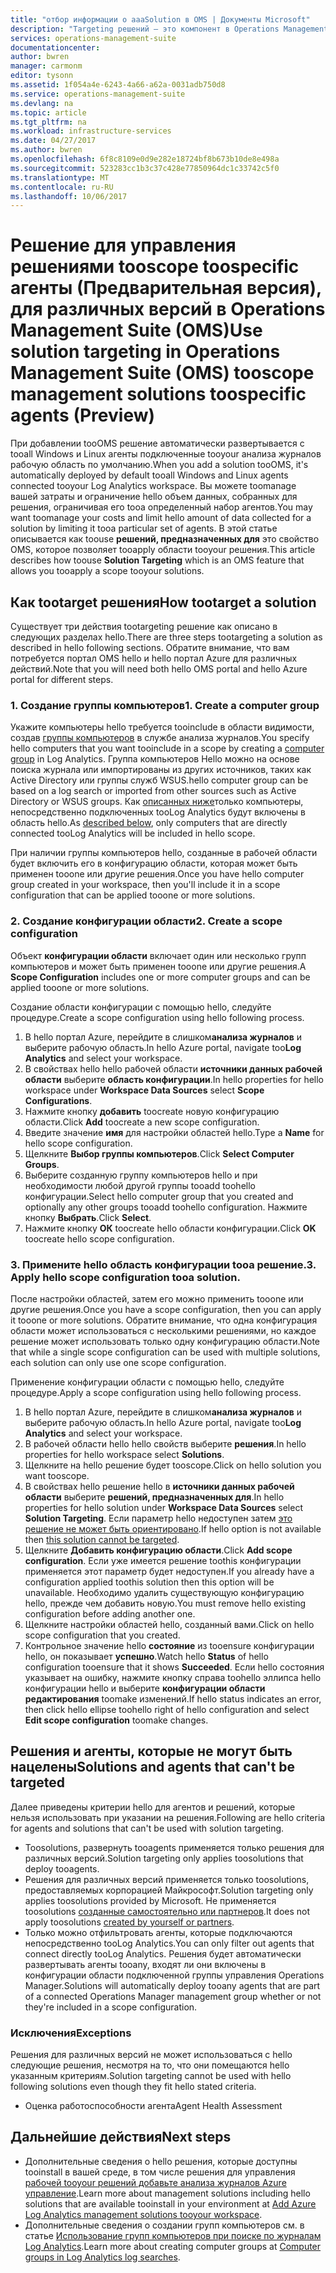 ```yaml
---
title: "отбор информации о aaaSolution в OMS | Документы Microsoft"
description: "Targeting решений — это компонент в Operations Management Suite (OMS), позволяющий toolimit решения управления tooa определенный набор агентов.  В этой статье описывается как toocreate настройки областей и примените его tooa решения."
services: operations-management-suite
documentationcenter: 
author: bwren
manager: carmonm
editor: tysonn
ms.assetid: 1f054a4e-6243-4a66-a62a-0031adb750d8
ms.service: operations-management-suite
ms.devlang: na
ms.topic: article
ms.tgt_pltfrm: na
ms.workload: infrastructure-services
ms.date: 04/27/2017
ms.author: bwren
ms.openlocfilehash: 6f8c8109e0d9e282e18724bf8b673b10de8e498a
ms.sourcegitcommit: 523283cc1b3c37c428e77850964dc1c33742c5f0
ms.translationtype: MT
ms.contentlocale: ru-RU
ms.lasthandoff: 10/06/2017
---
```

# <a name="use-solution-targeting-in-operations-management-suite-oms-tooscope-management-solutions-toospecific-agents-preview"></a><span data-ttu-id="b152e-104">Решение для управления решениями tooscope toospecific агенты (Предварительная версия), для различных версий в Operations Management Suite (OMS)</span><span class="sxs-lookup"><span data-stu-id="b152e-104">Use solution targeting in Operations Management Suite (OMS) tooscope management solutions toospecific agents (Preview)</span></span>
<span data-ttu-id="b152e-105">При добавлении tooOMS решение автоматически развертывается с tooall Windows и Linux агенты подключенные tooyour анализа журналов рабочую область по умолчанию.</span><span class="sxs-lookup"><span data-stu-id="b152e-105">When you add a solution tooOMS, it's automatically deployed by default tooall Windows and Linux agents connected tooyour Log Analytics workspace.</span></span>  <span data-ttu-id="b152e-106">Вы можете toomanage вашей затраты и ограничение hello объем данных, собранных для решения, ограничивая его tooa определенный набор агентов.</span><span class="sxs-lookup"><span data-stu-id="b152e-106">You may want toomanage your costs and limit hello amount of data collected for a solution by limiting it tooa particular set of agents.</span></span>  <span data-ttu-id="b152e-107">В этой статье описывается как toouse **решений, предназначенных для** это свойство OMS, которое позволяет tooapply области tooyour решения.</span><span class="sxs-lookup"><span data-stu-id="b152e-107">This article describes how toouse **Solution Targeting** which is an OMS feature that allows you tooapply a scope tooyour solutions.</span></span>

## <a name="how-tootarget-a-solution"></a><span data-ttu-id="b152e-108">Как tootarget решения</span><span class="sxs-lookup"><span data-stu-id="b152e-108">How tootarget a solution</span></span>
<span data-ttu-id="b152e-109">Существует три действия tootargeting решение как описано в следующих разделах hello.</span><span class="sxs-lookup"><span data-stu-id="b152e-109">There are three steps tootargeting a solution as described in hello following sections.</span></span>  <span data-ttu-id="b152e-110">Обратите внимание, что вам потребуется портал OMS hello и hello портал Azure для различных действий.</span><span class="sxs-lookup"><span data-stu-id="b152e-110">Note that you will need both hello OMS portal and hello Azure portal for different steps.</span></span>


### <a name="1-create-a-computer-group"></a><span data-ttu-id="b152e-111">1. Создание группы компьютеров</span><span class="sxs-lookup"><span data-stu-id="b152e-111">1. Create a computer group</span></span>
<span data-ttu-id="b152e-112">Укажите компьютеры hello требуется tooinclude в области видимости, создав [группы компьютеров](../log-analytics/log-analytics-computer-groups.md) в службе анализа журналов.</span><span class="sxs-lookup"><span data-stu-id="b152e-112">You specify hello computers that you want tooinclude in a scope by creating a [computer group](../log-analytics/log-analytics-computer-groups.md) in Log Analytics.</span></span>  <span data-ttu-id="b152e-113">Группа компьютеров Hello можно на основе поиска журнала или импортированы из других источников, таких как Active Directory или группы служб WSUS.</span><span class="sxs-lookup"><span data-stu-id="b152e-113">hello computer group can be based on a log search or imported from other sources such as Active Directory or WSUS groups.</span></span> <span data-ttu-id="b152e-114">Как [описанных ниже](#solutions-and-agents-that-cant-be-targeted)только компьютеры, непосредственно подключенных tooLog Analytics будут включены в область hello.</span><span class="sxs-lookup"><span data-stu-id="b152e-114">As [described below](#solutions-and-agents-that-cant-be-targeted), only computers that are directly connected tooLog Analytics will be included in hello scope.</span></span>

<span data-ttu-id="b152e-115">При наличии группы компьютеров hello, созданные в рабочей области будет включить его в конфигурацию области, которая может быть применен tooone или другие решения.</span><span class="sxs-lookup"><span data-stu-id="b152e-115">Once you have hello computer group created in your workspace, then you'll include it in a scope configuration that can be applied tooone or more solutions.</span></span>
 
 
 ### <a name="2-create-a-scope-configuration"></a><span data-ttu-id="b152e-116">2. Создание конфигурации области</span><span class="sxs-lookup"><span data-stu-id="b152e-116">2. Create a scope configuration</span></span>
 <span data-ttu-id="b152e-117">Объект **конфигурации области** включает один или несколько групп компьютеров и может быть применен tooone или другие решения.</span><span class="sxs-lookup"><span data-stu-id="b152e-117">A **Scope Configuration** includes one or more computer groups and can be applied tooone or more solutions.</span></span> 
 
 <span data-ttu-id="b152e-118">Создание области конфигурации с помощью hello, следуйте процедуре.</span><span class="sxs-lookup"><span data-stu-id="b152e-118">Create a scope configuration using hello following process.</span></span>  

 1. <span data-ttu-id="b152e-119">В hello портал Azure, перейдите в слишком**анализа журналов** и выберите рабочую область.</span><span class="sxs-lookup"><span data-stu-id="b152e-119">In hello Azure portal, navigate too**Log Analytics** and select your workspace.</span></span>
 2. <span data-ttu-id="b152e-120">В свойствах hello hello рабочей области **источники данных рабочей области** выберите **область конфигурации**.</span><span class="sxs-lookup"><span data-stu-id="b152e-120">In hello properties for hello workspace under **Workspace Data Sources** select **Scope Configurations**.</span></span>
 3. <span data-ttu-id="b152e-121">Нажмите кнопку **добавить** toocreate новую конфигурацию области.</span><span class="sxs-lookup"><span data-stu-id="b152e-121">Click **Add** toocreate a new scope configuration.</span></span>
 4. <span data-ttu-id="b152e-122">Введите значение **имя** для настройки областей hello.</span><span class="sxs-lookup"><span data-stu-id="b152e-122">Type a **Name** for hello scope configuration.</span></span>
 5. <span data-ttu-id="b152e-123">Щелкните **Выбор группы компьютеров**.</span><span class="sxs-lookup"><span data-stu-id="b152e-123">Click **Select Computer Groups**.</span></span>
 6. <span data-ttu-id="b152e-124">Выберите созданную группу компьютеров hello и при необходимости любой другой группы tooadd toohello конфигурации.</span><span class="sxs-lookup"><span data-stu-id="b152e-124">Select hello computer group that you created and optionally any other groups tooadd toohello configuration.</span></span>  <span data-ttu-id="b152e-125">Нажмите кнопку **Выбрать**.</span><span class="sxs-lookup"><span data-stu-id="b152e-125">Click **Select**.</span></span>  
 6. <span data-ttu-id="b152e-126">Нажмите кнопку **ОК** toocreate hello области конфигурации.</span><span class="sxs-lookup"><span data-stu-id="b152e-126">Click **OK** toocreate hello scope configuration.</span></span> 


 ### <a name="3-apply-hello-scope-configuration-tooa-solution"></a><span data-ttu-id="b152e-127">3. Примените hello область конфигурации tooa решение.</span><span class="sxs-lookup"><span data-stu-id="b152e-127">3. Apply hello scope configuration tooa solution.</span></span>
<span data-ttu-id="b152e-128">После настройки областей, затем его можно применить tooone или другие решения.</span><span class="sxs-lookup"><span data-stu-id="b152e-128">Once you have a scope configuration, then you can apply it tooone or more solutions.</span></span>  <span data-ttu-id="b152e-129">Обратите внимание, что одна конфигурация области может использоваться с несколькими решениями, но каждое решение может использовать только одну конфигурацию области.</span><span class="sxs-lookup"><span data-stu-id="b152e-129">Note that while a single scope configuration can be used with multiple solutions, each solution can only use one scope configuration.</span></span>

<span data-ttu-id="b152e-130">Применение конфигурации области с помощью hello, следуйте процедуре.</span><span class="sxs-lookup"><span data-stu-id="b152e-130">Apply a scope configuration using hello following process.</span></span>  

 1. <span data-ttu-id="b152e-131">В hello портал Azure, перейдите в слишком**анализа журналов** и выберите рабочую область.</span><span class="sxs-lookup"><span data-stu-id="b152e-131">In hello Azure portal, navigate too**Log Analytics** and select your workspace.</span></span>
 2. <span data-ttu-id="b152e-132">В рабочей области hello hello свойств выберите **решения**.</span><span class="sxs-lookup"><span data-stu-id="b152e-132">In hello properties for hello workspace select **Solutions**.</span></span>
 3. <span data-ttu-id="b152e-133">Щелкните на hello решение будет tooscope.</span><span class="sxs-lookup"><span data-stu-id="b152e-133">Click on hello solution you want tooscope.</span></span>
 4. <span data-ttu-id="b152e-134">В свойствах hello решение hello в **источники данных рабочей области** выберите **решений, предназначенных для**.</span><span class="sxs-lookup"><span data-stu-id="b152e-134">In hello properties for hello solution under **Workspace Data Sources** select **Solution Targeting**.</span></span>  <span data-ttu-id="b152e-135">Если параметр hello недоступен затем [это решение не может быть ориентировано](#solutions-and-agents-that-cant-be-targeted).</span><span class="sxs-lookup"><span data-stu-id="b152e-135">If hello option is not available then [this solution cannot be targeted](#solutions-and-agents-that-cant-be-targeted).</span></span>
 5. <span data-ttu-id="b152e-136">Щелкните **Добавить конфигурацию области**.</span><span class="sxs-lookup"><span data-stu-id="b152e-136">Click **Add scope configuration**.</span></span>  <span data-ttu-id="b152e-137">Если уже имеется решение toothis конфигурации применяется этот параметр будет недоступен.</span><span class="sxs-lookup"><span data-stu-id="b152e-137">If you already have a configuration applied toothis solution then this option will be unavailable.</span></span>  <span data-ttu-id="b152e-138">Необходимо удалить существующую конфигурацию hello, прежде чем добавить новую.</span><span class="sxs-lookup"><span data-stu-id="b152e-138">You must remove hello existing configuration before adding another one.</span></span>
 6. <span data-ttu-id="b152e-139">Щелкните настройки областей hello, созданный вами.</span><span class="sxs-lookup"><span data-stu-id="b152e-139">Click on hello scope configuration that you created.</span></span>
 7. <span data-ttu-id="b152e-140">Контрольное значение hello **состояние** из tooensure конфигурации hello, он показывает **успешно**.</span><span class="sxs-lookup"><span data-stu-id="b152e-140">Watch hello **Status** of hello configuration tooensure that it shows **Succeeded**.</span></span>  <span data-ttu-id="b152e-141">Если hello состояния указывает на ошибку, нажмите кнопку справа toohello эллипса hello конфигурации hello и выберите **конфигурации области редактирования** toomake изменений.</span><span class="sxs-lookup"><span data-stu-id="b152e-141">If hello status indicates an error, then click hello ellipse toohello right of hello configuration and select **Edit scope configuration** toomake changes.</span></span>

## <a name="solutions-and-agents-that-cant-be-targeted"></a><span data-ttu-id="b152e-142">Решения и агенты, которые не могут быть нацелены</span><span class="sxs-lookup"><span data-stu-id="b152e-142">Solutions and agents that can't be targeted</span></span>
<span data-ttu-id="b152e-143">Далее приведены критерии hello для агентов и решений, которые нельзя использовать при указании на решения.</span><span class="sxs-lookup"><span data-stu-id="b152e-143">Following are hello criteria for agents and solutions that can't be used with solution targeting.</span></span>

- <span data-ttu-id="b152e-144">Toosolutions, развернуть tooagents применяется только решения для различных версий.</span><span class="sxs-lookup"><span data-stu-id="b152e-144">Solution targeting only applies toosolutions that deploy tooagents.</span></span>
- <span data-ttu-id="b152e-145">Решения для различных версий применяется только toosolutions, предоставляемых корпорацией Майкрософт.</span><span class="sxs-lookup"><span data-stu-id="b152e-145">Solution targeting only applies toosolutions provided by Microsoft.</span></span>  <span data-ttu-id="b152e-146">Не применяется toosolutions [созданные самостоятельно или партнеров](operations-management-suite-solutions-creating.md).</span><span class="sxs-lookup"><span data-stu-id="b152e-146">It does not apply toosolutions [created by yourself or partners](operations-management-suite-solutions-creating.md).</span></span>
- <span data-ttu-id="b152e-147">Только можно отфильтровать агенты, которые подключаются непосредственно tooLog Analytics.</span><span class="sxs-lookup"><span data-stu-id="b152e-147">You can only filter out agents that connect directly tooLog Analytics.</span></span>  <span data-ttu-id="b152e-148">Решения будет автоматически развертывать агенты tooany, входят ли они включены в конфигурации области подключенной группы управления Operations Manager.</span><span class="sxs-lookup"><span data-stu-id="b152e-148">Solutions will automatically deploy tooany agents that are part of a connected Operations Manager management group whether or not they're included in a scope configuration.</span></span>

### <a name="exceptions"></a><span data-ttu-id="b152e-149">Исключения</span><span class="sxs-lookup"><span data-stu-id="b152e-149">Exceptions</span></span>
<span data-ttu-id="b152e-150">Решения для различных версий не может использоваться с hello следующие решения, несмотря на то, что они помещаются hello указанным критериям.</span><span class="sxs-lookup"><span data-stu-id="b152e-150">Solution targeting cannot be used with hello following solutions even though they fit hello stated criteria.</span></span>

- <span data-ttu-id="b152e-151">Оценка работоспособности агента</span><span class="sxs-lookup"><span data-stu-id="b152e-151">Agent Health Assessment</span></span>

## <a name="next-steps"></a><span data-ttu-id="b152e-152">Дальнейшие действия</span><span class="sxs-lookup"><span data-stu-id="b152e-152">Next steps</span></span>
- <span data-ttu-id="b152e-153">Дополнительные сведения о hello решения, которые доступны tooinstall в вашей среде, в том числе решения для управления [рабочей tooyour решений добавьте анализа журналов Azure управление](../log-analytics/log-analytics-add-solutions.md).</span><span class="sxs-lookup"><span data-stu-id="b152e-153">Learn more about management solutions including hello solutions that are available tooinstall in your environment at [Add Azure Log Analytics management solutions tooyour workspace](../log-analytics/log-analytics-add-solutions.md).</span></span>
- <span data-ttu-id="b152e-154">Дополнительные сведения о создании групп компьютеров см. в статье [Использование групп компьютеров при поиске по журналам Log Analytics](../log-analytics/log-analytics-computer-groups.md).</span><span class="sxs-lookup"><span data-stu-id="b152e-154">Learn more about creating computer groups at [Computer groups in Log Analytics log searches](../log-analytics/log-analytics-computer-groups.md).</span></span>